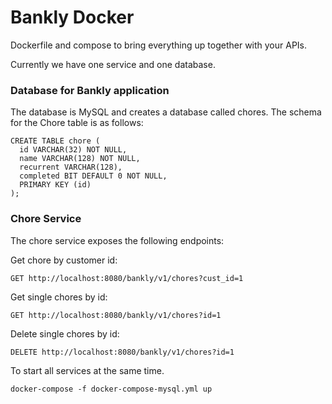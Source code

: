 # Bankly Docker

Dockerfile and compose to bring everything up together with your APIs.

Currently we have one service and one database.

### Database for Bankly application

The database is MySQL and creates a database called chores. The schema for the Chore table is as follows:

```
CREATE TABLE chore (
  id VARCHAR(32) NOT NULL,
  name VARCHAR(128) NOT NULL,
  recurrent VARCHAR(128),
  completed BIT DEFAULT 0 NOT NULL,
  PRIMARY KEY (id)
);
```

### Chore Service

The chore service exposes the following endpoints:

Get chore by customer id:
```
GET http://localhost:8080/bankly/v1/chores?cust_id=1
```

Get single chores by id:
```
GET http://localhost:8080/bankly/v1/chores?id=1
```

Delete single chores by id:
```
DELETE http://localhost:8080/bankly/v1/chores?id=1
```

To start all services at the same time.

```
docker-compose -f docker-compose-mysql.yml up
```
